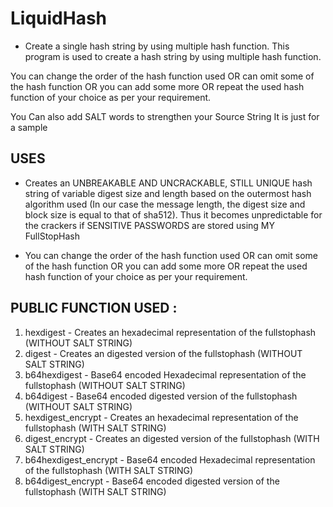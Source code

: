 # LiquidHash
* Create a single hash string by using multiple hash function.
This program is used to create a hash string by using multiple hash function.

You can change the order of the hash function used OR can omit some of the hash function OR you can add some more OR repeat the used hash function of your choice as per your requirement.

You Can also add SALT words to strengthen your Source String
It is just for a sample

## USES

* Creates an UNBREAKABLE AND UNCRACKABLE, STILL UNIQUE hash string of variable digest size and length based on the outermost hash algorithm used (In our case the message length, the digest size and block size is equal to that of sha512). Thus it becomes unpredictable for the crackers if SENSITIVE PASSWORDS are stored using MY FullStopHash

* You can change the order of the hash function used OR can omit some of the hash function OR you can add some more OR repeat the used hash function of your choice as per your requirement.


## PUBLIC FUNCTION USED :
1) hexdigest - Creates an hexadecimal representation of the fullstophash (WITHOUT SALT STRING)  
2) digest - Creates an digested version of the fullstophash (WITHOUT SALT STRING)  
3) b64hexdigest - Base64 encoded Hexadecimal representation of the fullstophash (WITHOUT SALT STRING)  
4) b64digest - Base64 encoded digested version of the fullstophash (WITHOUT SALT STRING)  
5) hexdigest_encrypt - Creates an hexadecimal representation of the fullstophash (WITH SALT STRING)  
6) digest_encrypt - Creates an digested version of the fullstophash (WITH SALT STRING)  
7) b64hexdigest_encrypt - Base64 encoded Hexadecimal representation of the fullstophash (WITH SALT STRING)  
8) b64digest_encrypt - Base64 encoded digested version of the fullstophash (WITH SALT STRING)  

